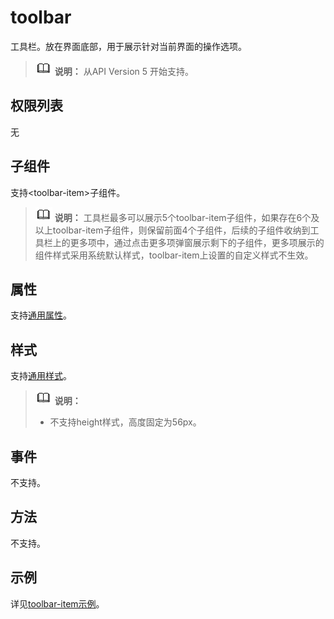 # toolbar<a name="ZH-CN_TOPIC_0000001209412137"></a>

工具栏。放在界面底部，用于展示针对当前界面的操作选项。

>![](../../public_sys-resources/icon-note.gif) **说明：** 
>从API Version 5 开始支持。

## 权限列表<a name="zh-cn_topic_0000001173324631_section11257113618419"></a>

无

## 子组件<a name="zh-cn_topic_0000001173324631_section172027510456"></a>

支持<toolbar-item\>子组件。

>![](../../public_sys-resources/icon-note.gif) **说明：** 
>工具栏最多可以展示5个toolbar-item子组件，如果存在6个及以上toolbar-item子组件，则保留前面4个子组件，后续的子组件收纳到工具栏上的更多项中，通过点击更多项弹窗展示剩下的子组件，更多项展示的组件样式采用系统默认样式，toolbar-item上设置的自定义样式不生效。

## 属性<a name="zh-cn_topic_0000001173324631_section153601034618"></a>

支持[通用属性](js-components-common-attributes.md)。

## 样式<a name="zh-cn_topic_0000001173324631_section1889052254711"></a>

支持[通用样式](js-components-common-styles.md)。

>![](../../public_sys-resources/icon-note.gif) **说明：** 
>-   不支持height样式，高度固定为56px。

## 事件<a name="zh-cn_topic_0000001173324631_section104349151916"></a>

不支持。

## 方法<a name="zh-cn_topic_0000001173324631_section568225514199"></a>

不支持。

## 示例<a name="zh-cn_topic_0000001173324631_section1597982719103"></a>

详见[toolbar-item示例](js-components-basic-toolbar-item.md)。

